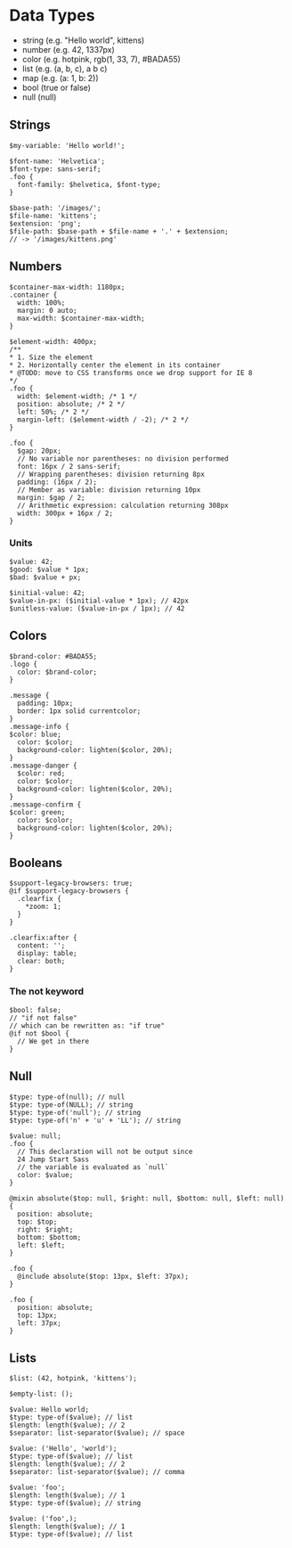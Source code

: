 # Data Types
- string (e.g. "Hello world", kittens)
- number (e.g. 42, 1337px)
- color (e.g. hotpink, rgb(1, 33, 7), #BADA55)
- list (e.g. (a, b, c), a b c)
- map (e.g. (a: 1, b: 2))
- bool (true or false)
- null (null)

## Strings
`$my-variable: 'Hello world!';`
```
$font-name: 'Helvetica';
$font-type: sans-serif;
.foo {
  font-family: $helvetica, $font-type;
}
```

```
$base-path: '/images/';
$file-name: 'kittens';
$extension: 'png';
$file-path: $base-path + $file-name + '.' + $extension;
// -> '/images/kittens.png'
```

## Numbers
```
$container-max-width: 1180px;
.container {
  width: 100%;
  margin: 0 auto;
  max-width: $container-max-width;
}
```

```
$element-width: 400px;
/**
* 1. Size the element
* 2. Horizontally center the element in its container
* @TODO: move to CSS transforms once we drop support for IE 8
*/
.foo {
  width: $element-width; /* 1 */
  position: absolute; /* 2 */
  left: 50%; /* 2 */
  margin-left: ($element-width / -2); /* 2 */
}
```
```
.foo {
  $gap: 20px;
  // No variable nor parentheses: no division performed
  font: 16px / 2 sans-serif;
  // Wrapping parentheses: division returning 8px
  padding: (16px / 2);
  // Member as variable: division returning 10px
  margin: $gap / 2;
  // Arithmetic expression: calculation returning 308px
  width: 300px + 16px / 2;
}
```
### Units
```
$value: 42;
$good: $value * 1px;
$bad: $value + px;
```
```
$initial-value: 42;
$value-in-px: ($initial-value * 1px); // 42px
$unitless-value: ($value-in-px / 1px); // 42
```

## Colors
```
$brand-color: #BADA55;
.logo {
  color: $brand-color;
}
```
```
.message {
  padding: 10px;
  border: 1px solid currentcolor;
}
.message-info {
$color: blue;
  color: $color;
  background-color: lighten($color, 20%);
}
.message-danger {
  $color: red;
  color: $color;
  background-color: lighten($color, 20%);
}
.message-confirm {
$color: green;
  color: $color;
  background-color: lighten($color, 20%);
}
```
## Booleans
```
$support-legacy-browsers: true;
@if $support-legacy-browsers {
  .clearfix {
    *zoom: 1;
  }
}
```
```
.clearfix:after {
  content: '';
  display: table;
  clear: both;
} 
``` 

### The not keyword
```
$bool: false;
// "if not false"
// which can be rewritten as: "if true"
@if not $bool {
  // We get in there
}
```

## Null
```
$type: type-of(null); // null
$type: type-of(NULL); // string
$type: type-of('null'); // string
$type: type-of('n' + 'u' + 'LL'); // string
```
```
$value: null;
.foo {
  // This declaration will not be output since
  24 Jump Start Sass
  // the variable is evaluated as `null`
  color: $value;
}
```

```
@mixin absolute($top: null, $right: null, $bottom: null, $left: null) {
  position: absolute;
  top: $top;
  right: $right;
  bottom: $bottom;
  left: $left;
}
```
```
.foo {
  @include absolute($top: 13px, $left: 37px);
}
```
```
.foo {
  position: absolute;
  top: 13px;
  left: 37px;
}
```

## Lists
```
$list: (42, hotpink, 'kittens');
```
```
$empty-list: ();
```
```
$value: Hello world;
$type: type-of($value); // list
$length: length($value); // 2
$separator: list-separator($value); // space
```
```
$value: ('Hello', 'world');
$type: type-of($value); // list
$length: length($value); // 2
$separator: list-separator($value); // comma
```
```
$value: 'foo';
$length: length($value); // 1
$type: type-of($value); // string
```
```
$value: ('foo',);
$length: length($value); // 1
$type: type-of($value); // list
```


